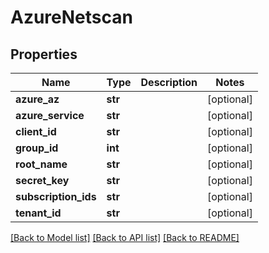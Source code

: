 # AzureNetscan

## Properties
Name | Type | Description | Notes
------------ | ------------- | ------------- | -------------
**azure_az** | **str** |  | [optional] 
**azure_service** | **str** |  | [optional] 
**client_id** | **str** |  | [optional] 
**group_id** | **int** |  | [optional] 
**root_name** | **str** |  | [optional] 
**secret_key** | **str** |  | [optional] 
**subscription_ids** | **str** |  | [optional] 
**tenant_id** | **str** |  | [optional] 

[[Back to Model list]](../README.md#documentation-for-models) [[Back to API list]](../README.md#documentation-for-api-endpoints) [[Back to README]](../README.md)


